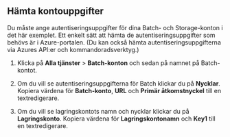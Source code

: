 ## <a name="get-account-credentials"></a>Hämta kontouppgifter

Du måste ange autentiseringsuppgifter för dina Batch- och Storage-konton i det här exemplet. Ett enkelt sätt att hämta de autentiseringsuppgifter som behövs är i Azure-portalen. (Du kan också hämta autentiseringsuppgifterna via Azures API:er och kommandoradsverktyg.)

1. Klicka på **Alla tjänster** > **Batch-konton** och sedan på namnet på Batch-kontot.

2. Om du vill se autentiseringsuppgifterna för Batch klickar du på **Nycklar**. Kopiera värdena för **Batch-konto**, **URL** och **Primär åtkomstnyckel** till en textredigerare.

3. Om du vill se lagringskontots namn och nycklar klickar du på **Lagringskonto**. Kopiera värdena för **Lagringskontonamn** och **Key1** till en textredigerare.